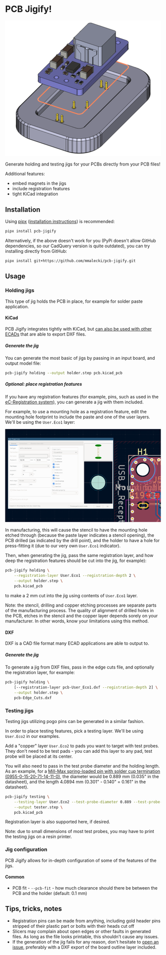 # PCB Jigify!

![An example PCB, its outline, and an automatically generated jig based on the outline](./docs/concept.png)

Generate holding and testing jigs for your PCBs directly from your PCB files!

Additional features:
* embed magnets in the jigs
* include registration features
* tight KiCad integration

## Installation

Using [pipx](https://pipx.pypa.io/stable/) ([installation instructions](https://pipx.pypa.io/stable/installation/)) is
recommended:

```sh
pipx install pcb-jigify
```

Alternatively, if the above doesn't work for you (PyPi doesn't allow GitHub dependencies,
so our CadQuery version is quite outdated), you can try installing directly from GitHub:

```sh
pipx install git+https://github.com/mmalecki/pcb-jigify.git
```

## Usage

### Holding jigs
This type of jig holds the PCB in place, for example for solder paste application.

#### KiCad
PCB Jigify integrates tightly with KiCad, but [can also be used with other ECADs](#dxf) that
are able to export DXF files.

##### Generate the jig
You can generate the most basic of jigs by passing in an input board, and output model file:

```sh
pcb-jigify holding --output holder.step pcb.kicad_pcb
```

##### Optional: place registration features
If you have any registration features (for example, pins, such as used in the [eC-Registration system](https://www.eurocircuits.com/ec-registration-system/)), you can generate a jig with them included.

For example, to use a mounting hole as a registration feature, edit the mounting hole footprint to include the paste and one of the user layers. We'll be using the `User.Eco1` layer:

![Default mounting hole KiCad footprint with both paste and `User.Eco1` layers enabled](./docs/registration-feature.png)

In manufacturing, this will cause the stencil to have the mounting hole etched through (because the paste layer indicates a stencil opening), the PCB drilled (as indicated by the drill point), and the holder to have a hole for press-fitting it (due to our very own `User.Eco1` indicator).

Then, when generating the jig, pass the same registration layer, and how
deep the registration features should be cut into the jig, for example):

```sh
pcb-jigify holding \
    --registration-layer User.Eco1 --registration-depth 2 \
    --output holder.step \
    pcb.kicad_pcb
```

to make a 2 mm cut into the jig using contents of `User.Eco1` layer.

Note: the stencil, drilling and copper etching processes are separate parts of the manufacturing process. The quality of alignment of drilled holes in the PCB, etches in the stencil and the copper layer depends sorely on your manufacturer. In other words, know your limitations using this method.

#### DXF
DXF is a CAD file format many ECAD applications are able to output to.

##### Generate the jig

To generate a jig from DXF files, pass in the edge cuts file, and optionally the registration layer, for example:

```sh
pcb-jigify holding \
    [--registration-layer pcb-User_Eco1.dxf --registration-depth 2] \
    --output holder.step \
    pcb-Edge_Cuts.dxf
```

### Testing jigs

Testing jigs utilizing pogo pins can be generated in a similar fashion.

In order to place testing features, pick a testing layer. We'll be using `User.Eco2` in our examples.

Add a "copper" layer `User.Eco2` to pads you want to target with test probes. They don't need to be test pads - you can add this layer to any pad, test probe will be placed at its center.

You will also need to pass in the test probe diameter and the holding length.  
As an example, for a [Mill-Max spring-loaded pin with solder cup termination (0955-0-15-20-71-14-11-0)](https://www.mill-max.com/products/discrete-spring-loaded-pins/spring-loaded-pin-with-solder-cup-termination/0955/0955-0-15-20-71-14-11-0), the diameter would be 0.889 mm (0.035" in the datasheet), and the length 4.0894 mm (0.301" - 0.140" = 0.161" in the datasheet).

```sh
pcb-jigify testing \
    --testing-layer User.Eco2 --test-probe-diameter 0.889 --test-probe-length 4.0894 \
    --output tester.step \
    pcb.kicad_pcb
```

Registration layer is also supported here, if desired.

Note: due to small dimensions of most test probes, you may have to print the testing jigs on a resin printer.

### Jig configuration

PCB Jigify allows for in-depth configuration of some of the features of the jigs.

#### Common

* PCB fit - `--pcb-fit` - how much clearance should there be between the PCB
  and the holder (default: 0.1 mm)

## Tips, tricks, notes

* Registration pins can be made from anything, including gold header pins stripped of their plastic part or bolts with their heads cut off
* Slicers may complain about open edges or other faults in generated files. As long as the file looks printable, this shouldn't cause any issues.
* If the generation of the jig fails for any reason, don't hesitate to [open an issue](https://github.com/mmalecki/pcb-jigify/issues/new), preferably with a DXF export of the board outline layer included.
